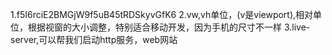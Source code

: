 1.f5I6rciE2BMGjW9f5uB45tRDSkyvGfK6
2.vw,vh单位，(v是viewport),相对单位，根据视窗的大小调整，特别适合移动开发，因为手机的尺寸不一样
3.live-server,可以帮我们启动http服务，web网站